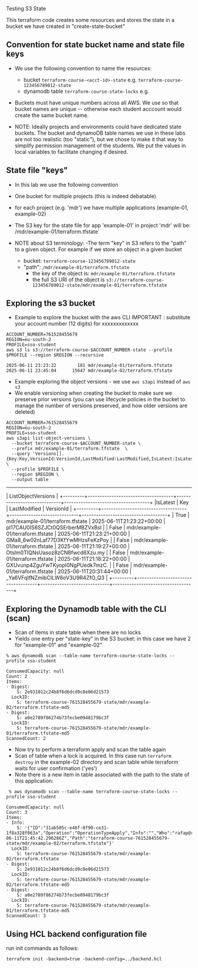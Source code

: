 Testing S3 State

This terraform code creates some resources and stores the state in a bucket we have created in "create-state-bucket"

## Convention for state bucket name and state file keys
- We use the following convention to name the resources:

    - bucket `terraform-course-<acct-id>-state` e.g. `terraform-course-123456789012-state`
    - dynamodb table `terraform-course-state-locks` e.g. 

- Buckets must have unique numbers across all AWS.   We use <acct-id> so that bucket names are unique -- otherwise each student acccount would create the same bucket name.  

- NOTE:  Ideally projects and environments could have dedicated state buckets.  The bucket  and dynamoDB table names we use in these labs are not too realistic (too "static"), but we chose to make it that way to simplify permission management of the students.   We put the values in local variables to facilitate changing if desired.

## State file "keys" 
- In this lab we use the following convention
- One bucket for multiple projects (this is indeed debatable)
- for each project (e.g. 'mdr') we have multiple applications (example-01, example-02)
- The S3 key for the state file for app 'example-01' in project 'mdr' will be:  /mdr/example-01/terraform.tfstate`

- NOTE about S3 terminology:
    -The term "key" in S3 refers to the "path" to a given object.  For example if we store an object in a given bucket
    - bucket: `terraform-course-123456789012-state`
    - "path": `/mdr/example-01/terraform.tfstate`
        - the key of the object is: `mdr/example-01/terraform.tfstate`
        - the full S3 URI of the object is `s3://terraform-course-123456789012-state/mdr/example-01/terraform.tfstate`

## Exploring the s3 bucket
- Example to explore the bucket with the aws CLI
IMPORTANT : substitute your account number (12 digits) for xxxxxxxxxxxxx

```
ACCOUNT_NUMBER=761528455679
REGION=eu-south-2
PROFILE=sso-student
aws s3 ls s3://terraform-course-$ACCOUNT_NUMBER-state --profile $PROFILE --region $REGION --recursive

2025-06-11 23:23:22        181 mdr/example-01/terraform.tfstate
2025-06-11 23:45:04      15647 mdr/example-02/terraform.tfstate
```
- Example exploring the object versions - we use  `aws s3api` instead of `aws s3`
- We enable versioning when creating the bucket to make sure we preserve prior versions (you can use lifecycle policies in the bucket to manage the number of versions preserved, and how older versions are deleted)
```
ACCOUNT_NUMBER=761528455679
REGION=eu-south-2
PROFILE=sso-student
aws s3api list-object-versions \
  --bucket terraform-course-$ACCOUNT_NUMBER-state \
  --prefix mdr/example-01/terraform.tfstate  \
  --query 'Versions[].{Key:Key,VersionId:VersionId,LastModified:LastModified,IsLatest:IsLatest}' \
  --profile $PROFILE \
  --region $REGION \
  --output table

```
-------------------------------------------------------------------------------------------------------------------
|                                               ListObjectVersions                                                |
+---------+------------------------------------+-----------------------------+------------------------------------+
|IsLatest |                Key                 |        LastModified         |             VersionId              |
+---------+------------------------------------+-----------------------------+------------------------------------+
|  True   |  mdr/example-01/terraform.tfstate  |  2025-06-11T21:23:22+00:00  |  pl17CAU0IS6SZJCt0QSErberMBZVxBsl  |
|  False  |  mdr/example-01/terraform.tfstate  |  2025-06-11T21:23:21+00:00  |  GMa8_6w02nLaf77D3KfYwMHzsFeKzPoy  |
|  False  |  mdr/example-01/terraform.tfstate  |  2025-06-11T21:19:27+00:00  |  OtsIm0TIQNsUasoz8zCN8fwcd6Xzu.my  |
|  False  |  mdr/example-01/terraform.tfstate  |  2025-06-11T21:18:22+00:00  |  GXUvunp4ZguYwTKyopI0NgPUedk7mzC.  |
|  False  |  mdr/example-01/terraform.tfstate  |  2025-06-11T20:31:44+00:00  |  _Ya6VFqIfNZmibCILW8oV3U9R4ZfO_Q3  |
+---------+------------------------------------+-----------------------------+------------------------------------+

## Exploring the Dynamodb table with the CLI (scan)

- Scan of items in state table when there are no locks
- Yields one entry per "state-key" in the S3 bucket: in this case we have 2 for "example-01" and "example-02"

```
% aws dynamodb scan --table-name terraform-course-state-locks --profile sso-student

ConsumedCapacity: null
Count: 2
Items:
- Digest:
    S: 2e931012c24b8f6d6dcd9c8e06d21573
  LockID:
    S: terraform-course-761528455679-state/mdr/example-02/terraform.tfstate-md5
- Digest:
    S: a0e2789f86274b73fecbe0948179bc3f
  LockID:
    S: terraform-course-761528455679-state/mdr/example-01/terraform.tfstate-md5
ScannedCount: 2
```

- Now try to perform a terraform apply and scan the table again
- Scan of table when a lock is acquired.  In this case run `terraform destroy` in the example-02 directory and scan table while terraform waits for user confirmation ('yes')
- Note there is a new item in table associated with the path to the state of this application:
```
 % aws dynamodb scan --table-name terraform-course-state-locks --profile sso-student

ConsumedCapacity: null
Count: 3
Items:
- Info:
    S: '{"ID":"31ab505c-e46f-0f90-ce31-1f8a328f063a","Operation":"OperationTypeApply","Info":"","Who":"rafap@rafap.local","Version":"1.12.1","Created":"2025-06-11T21:45:42.296286Z","Path":"terraform-course-761528455679-state/mdr/example-02/terraform.tfstate"}'
  LockID:
    S: terraform-course-761528455679-state/mdr/example-02/terraform.tfstate
- Digest:
    S: 2e931012c24b8f6d6dcd9c8e06d21573
  LockID:
    S: terraform-course-761528455679-state/mdr/example-02/terraform.tfstate-md5
- Digest:
    S: a0e2789f86274b73fecbe0948179bc3f
  LockID:
    S: terraform-course-761528455679-state/mdr/example-01/terraform.tfstate-md5
ScannedCount: 3

```

## Using HCL backend configuration file

run init commands as follows:
```
terraform init -backend=true -backend-config=../backend.hcl
